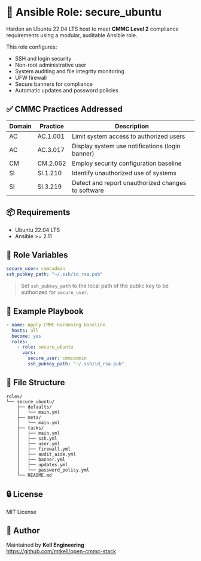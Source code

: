 # 🔐 Ansible Role: secure_ubuntu

Harden an Ubuntu 22.04 LTS host to meet **CMMC Level 2** compliance requirements using a modular, auditable Ansible role.

This role configures:
- SSH and login security
- Non-root administrative user
- System auditing and file integrity monitoring
- UFW firewall
- Secure banners for compliance
- Automatic updates and password policies

## ✅ CMMC Practices Addressed

| Domain | Practice      | Description                                             |
|--------|---------------|---------------------------------------------------------|
| AC     | AC.1.001      | Limit system access to authorized users                |
| AC     | AC.3.017      | Display system use notifications (login banner)        |
| CM     | CM.2.062      | Employ security configuration baseline                 |
| SI     | SI.1.210      | Identify unauthorized use of systems                   |
| SI     | SI.3.219      | Detect and report unauthorized changes to software     |

## 📦 Requirements

- Ubuntu 22.04 LTS
- Ansible >= 2.11

## 🚀 Role Variables

```yaml
secure_user: cmmcadmin
ssh_pubkey_path: "~/.ssh/id_rsa.pub"
```

> Set `ssh_pubkey_path` to the local path of the public key to be authorized for `secure_user`.

## 📁 Example Playbook

```yaml
- name: Apply CMMC hardening baseline
  hosts: all
  become: yes
  roles:
    - role: secure_ubuntu
      vars:
        secure_user: cmmcadmin
        ssh_pubkey_path: "~/.ssh/id_rsa.pub"
```

## 📁 File Structure

```
roles/
└── secure_ubuntu/
    ├── defaults/
    │   └── main.yml
    ├── meta/
    │   └── main.yml
    ├── tasks/
    │   ├── main.yml
    │   ├── ssh.yml
    │   ├── user.yml
    │   ├── firewall.yml
    │   ├── audit_aide.yml
    │   ├── banner.yml
    │   ├── updates.yml
    │   └── password_policy.yml
    └── README.md
```

## 🔒 License

MIT License

## 🧠 Author

Maintained by **Kell Engineering**  
https://github.com/mtkell/open-cmmc-stack
